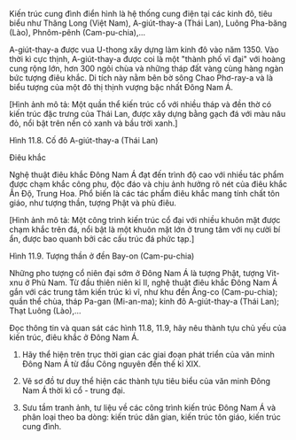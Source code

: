 Kiến trúc cung đình điển hình là hệ thống cung điện tại các kinh đô, tiêu biểu như Thăng Long (Việt Nam), A-giút-thay-a (Thái Lan), Luông Pha-băng (Lào), Phnôm-pênh (Cam-pu-chia),...

A-giút-thay-a được vua U-thong xây dựng làm kinh đô vào năm 1350. Vào thời kì cực thịnh, A-giút-thay-a được coi là một "thành phố vĩ đại" với hoàng cung rộng lớn, hơn 300 ngôi chùa và những tháp đất vàng cùng hàng ngàn bức tượng điêu khắc. Di tích này nằm bên bờ sông Chao Phơ-ray-a và là biểu tượng của một đô thị thịnh vượng bậc nhất Đông Nam Á.

[Hình ảnh mô tả: Một quần thể kiến trúc cổ với nhiều tháp và đền thờ có kiến trúc đặc trưng của Thái Lan, được xây dựng bằng gạch đá với màu nâu đỏ, nổi bật trên nền cỏ xanh và bầu trời xanh.]

Hình 11.8. Cố đô A-giút-thay-a (Thái Lan)

Điêu khắc

Nghệ thuật điêu khắc Đông Nam Á đạt đến trình độ cao với nhiều tác phẩm được chạm khắc công phu, độc đáo và chịu ảnh hưởng rõ nét của điêu khắc Ấn Độ, Trung Hoa. Phổ biến là các tác phẩm điêu khắc mang tính chất tôn giáo, như tượng thần, tượng Phật và phù điêu.

[Hình ảnh mô tả: Một công trình kiến trúc cổ đại với nhiều khuôn mặt được chạm khắc trên đá, nổi bật là một khuôn mặt lớn ở trung tâm với nụ cười bí ẩn, được bao quanh bởi các cấu trúc đá phức tạp.]

Hình 11.9. Tượng thần ở đền Bay-on (Cam-pu-chia)

Những pho tượng cổ niên đại sớm ở Đông Nam Á là tượng Phật, tượng Vit-xnu ở Phù Nam. Từ đầu thiên niên kỉ II, nghệ thuật điêu khắc Đông Nam Á gắn với các trung tâm kiến trúc kì vĩ, như khu đền Ăng-co (Cam-pu-chia); quần thể chùa, tháp Pa-gan (Mi-an-ma); kinh đô A-giút-thay-a (Thái Lan); Thạt Luông (Lào),...

Đọc thông tin và quan sát các hình 11.8, 11.9, hãy nêu thành tựu chủ yếu của kiến trúc, điêu khắc ở Đông Nam Á.

1. Hãy thể hiện trên trục thời gian các giai đoạn phát triển của văn minh Đông Nam Á từ đầu Công nguyên đến thế kỉ XIX.

2. Vẽ sơ đồ tư duy thể hiện các thành tựu tiêu biểu của văn minh Đông Nam Á thời kì cổ - trung đại.

3. Sưu tầm tranh ảnh, tư liệu về các công trình kiến trúc Đông Nam Á và phân loại theo ba dòng: kiến trúc dân gian, kiến trúc tôn giáo, kiến trúc cung đình.